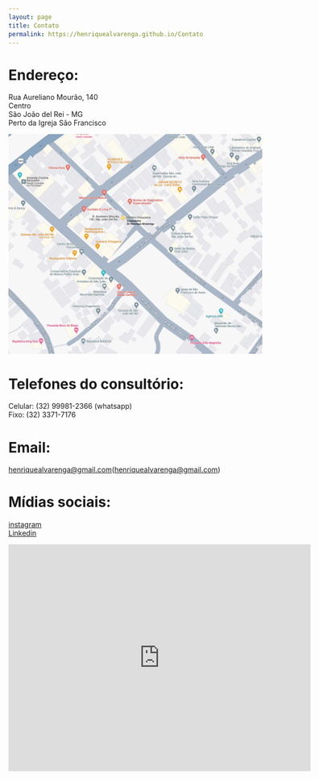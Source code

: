 ```yaml
---
layout: page
title: Contato
permalink: https://henriquealvarenga.github.io/Contato
---
```


# Endereço:  
Rua Aureliano Mourão, 140  
Centro   
São João del Rei - MG  
Perto da Igreja São Francisco  

![Mapa](map.jpeg)

# Telefones do consultório:  
Celular: (32) 99981-2366 (whatsapp)  
Fixo:    (32) 3371-7176 

# Email:   
henriquealvarenga@gmail.com(henriquealvarenga@gmail.com)

# Mídias sociais:  
[instagram][instagram-link]   
[Linkedin][linkedin-link]  

[instagram-link]: https://www.instagram.com/henriquealvarengadasilva
[linkedin-link]:  https://www.linkedin.com/in/henriquealvarengasilva

<iframe src="https://maps.app.goo.gl/P4P1QMFzkbbd5BGRA" width="600" height="450" frameborder="0" style="border:0" allowfullscreen></iframe>  

